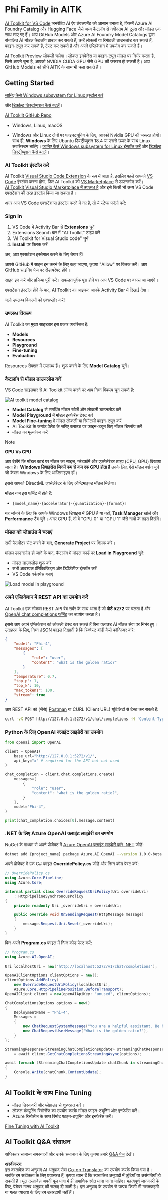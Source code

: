 <!--
CO_OP_TRANSLATOR_METADATA:
{
  "original_hash": "4951d458c0b60c02cd1e751b40903877",
  "translation_date": "2025-05-08T06:20:29+00:00",
  "source_file": "md/01.Introduction/02/05.AITK.md",
  "language_code": "hi"
}
-->
# Phi Family in AITK

[AI Toolkit for VS Code](https://marketplace.visualstudio.com/items?itemName=ms-windows-ai-studio.windows-ai-studio) जनरेटिव AI ऐप डेवलपमेंट को आसान बनाता है, जिसमें Azure AI Foundry Catalog और Hugging Face जैसे अन्य कैटलॉग से नवीनतम AI टूल्स और मॉडल एक साथ लाए गए हैं। आप GitHub Models और Azure AI Foundry Model Catalogs द्वारा संचालित AI मॉडल कैटलॉग ब्राउज़ कर सकते हैं, उन्हें लोकली या रिमोटली डाउनलोड कर सकते हैं, फाइन-ट्यून कर सकते हैं, टेस्ट कर सकते हैं और अपने एप्लिकेशन में उपयोग कर सकते हैं।

AI Toolkit Preview लोकली चलेगा। लोकल इनफेरेंस या फाइन-ट्यून मॉडल पर निर्भर करता है, जिसे आपने चुना है, आपको NVIDIA CUDA GPU जैसे GPU की जरूरत हो सकती है। आप GitHub Models को सीधे AITK के साथ भी चला सकते हैं।

## Getting Started

[जानिए कैसे Windows subsystem for Linux इंस्टॉल करें](https://learn.microsoft.com/windows/wsl/install?WT.mc_id=aiml-137032-kinfeylo)

और [डिफ़ॉल्ट डिस्ट्रीब्यूशन कैसे बदलें](https://learn.microsoft.com/windows/wsl/install#change-the-default-linux-distribution-installed)।

[AI Tooklit GitHub Repo](https://github.com/microsoft/vscode-ai-toolkit/)

- Windows, Linux, macOS
  
- Windows और Linux दोनों पर फाइनट्यूनिंग के लिए, आपको Nvidia GPU की जरूरत होगी। साथ ही, **Windows** के लिए Ubuntu डिस्ट्रीब्यूशन 18.4 या उससे ऊपर के साथ Linux सबसिस्टम चाहिए। [जानिए कैसे Windows subsystem for Linux इंस्टॉल करें](https://learn.microsoft.com/windows/wsl/install) और [डिफ़ॉल्ट डिस्ट्रीब्यूशन कैसे बदलें](https://learn.microsoft.com/windows/wsl/install#change-the-default-linux-distribution-installed)।

### AI Toolkit इंस्टॉल करें

AI Toolkit [Visual Studio Code Extension](https://code.visualstudio.com/docs/setup/additional-components#_vs-code-extensions) के रूप में आता है, इसलिए पहले आपको [VS Code](https://code.visualstudio.com/docs/setup/windows?WT.mc_id=aiml-137032-kinfeylo) इंस्टॉल करना होगा, फिर AI Toolkit को [VS Marketplace](https://marketplace.visualstudio.com/items?itemName=ms-windows-ai-studio.windows-ai-studio) से डाउनलोड करें।  
[AI Toolkit Visual Studio Marketplace में उपलब्ध है](https://marketplace.visualstudio.com/items?itemName=ms-windows-ai-studio.windows-ai-studio) और इसे किसी भी अन्य VS Code एक्सटेंशन की तरह इंस्टॉल किया जा सकता है।

अगर आप VS Code एक्सटेंशन्स इंस्टॉल करने में नए हैं, तो ये स्टेप्स फॉलो करें:

### Sign In

1. VS Code में Activity Bar से **Extensions** चुनें  
1. Extensions Search बार में "AI Toolkit" टाइप करें  
1. "AI Toolkit for Visual Studio code" चुनें  
1. **Install** पर क्लिक करें  

अब, आप एक्सटेंशन इस्तेमाल करने के लिए तैयार हैं!

आपसे GitHub में साइन इन करने के लिए कहा जाएगा, कृपया "Allow" पर क्लिक करें। आप GitHub साइनिंग पेज पर रीडायरेक्ट होंगे।

साइन इन करें और प्रक्रिया पूरी करें। सफलतापूर्वक पूरा होने पर आप VS Code पर वापस आ जाएंगे।

एक्सटेंशन इंस्टॉल होने के बाद, AI Toolkit का आइकन आपके Activity Bar में दिखाई देगा।

चलो उपलब्ध विकल्पों को एक्सप्लोर करें!

### उपलब्ध विकल्प

AI Toolkit का मुख्य साइडबार इस प्रकार व्यवस्थित है:  

- **Models**  
- **Resources**  
- **Playground**  
- **Fine-tuning**  
- **Evaluation**

Resources सेक्शन में उपलब्ध हैं। शुरू करने के लिए **Model Catalog** चुनें।

### कैटलॉग से मॉडल डाउनलोड करें

VS Code साइडबार से AI Toolkit लॉन्च करने पर आप निम्न विकल्प चुन सकते हैं:

![AI toolkit model catalog](../../../../../translated_images/AItoolkitmodel_catalog.7a7be6a7d8468d310ae1dc2cdb2d42add99d7607b5e0e838db7924d4d25e8475.hi.png)

- **Model Catalog** से समर्थित मॉडल खोजें और लोकली डाउनलोड करें  
- **Model Playground** में मॉडल इनफेरेंस टेस्ट करें  
- **Model Fine-tuning** में मॉडल लोकली या रिमोटली फाइन-ट्यून करें  
- AI Toolkit के कमांड पैलेट के जरिए क्लाउड पर फाइन-ट्यून किए मॉडल डिप्लॉय करें  
- मॉडल का मूल्यांकन करें  

> [!NOTE]
>
> **GPU Vs CPU**
>
> आप देखेंगे कि मॉडल कार्ड पर मॉडल का साइज, प्लेटफ़ॉर्म और एक्सेलेरेटर टाइप (CPU, GPU) दिखाया जाता है। **Windows डिवाइसेस जिनमें कम से कम एक GPU होता है** उनके लिए, ऐसे मॉडल वर्शन चुनें जो केवल Windows के लिए ऑप्टिमाइज़्ड हों।  
>
> इससे आपको DirectML एक्सेलेरेटर के लिए ऑप्टिमाइज़्ड मॉडल मिलेगा।  
>
> मॉडल नाम इस फॉर्मेट में होते हैं:  
>
> - `{model_name}-{accelerator}-{quantization}-{format}`।  
>
> यह जांचने के लिए कि आपके Windows डिवाइस में GPU है या नहीं, **Task Manager** खोलें और **Performance** टैब चुनें। अगर GPU हैं, तो वे "GPU 0" या "GPU 1" जैसे नामों के तहत दिखेंगे।

### मॉडल को प्लेग्राउंड में चलाएं

सभी पैरामीटर सेट करने के बाद, **Generate Project** पर क्लिक करें।

मॉडल डाउनलोड हो जाने के बाद, कैटलॉग में मॉडल कार्ड पर **Load in Playground** चुनें:

- मॉडल डाउनलोड शुरू करें  
- सभी आवश्यक प्रीरेक्विज़िट्स और डिपेंडेंसीज इंस्टॉल करें  
- VS Code वर्कस्पेस बनाएं  

![Load model in playground](../../../../../translated_images/AItoolkitload_model_into_playground.dcef5355b1653b52e1f675d80cd429100cfe0c5d6a316ff331f3ae10923bca38.hi.png)

### अपने एप्लिकेशन में REST API का उपयोग करें

AI Toolkit एक लोकल REST API वेब सर्वर के साथ आता है जो **पोर्ट 5272** पर चलता है और [OpenAI chat completions फॉर्मेट](https://platform.openai.com/docs/api-reference/chat/create) का उपयोग करता है।

इससे आप अपने एप्लिकेशन को लोकली टेस्ट कर सकते हैं बिना क्लाउड AI मॉडल सेवा पर निर्भर हुए। उदाहरण के लिए, निम्न JSON फाइल दिखाती है कि रिक्वेस्ट बॉडी कैसे कॉन्फ़िगर करें:

```json
{
    "model": "Phi-4",
    "messages": [
        {
            "role": "user",
            "content": "what is the golden ratio?"
        }
    ],
    "temperature": 0.7,
    "top_p": 1,
    "top_k": 10,
    "max_tokens": 100,
    "stream": true
}
```

आप REST API को (जैसे) [Postman](https://www.postman.com/) या CURL (Client URL) यूटिलिटी से टेस्ट कर सकते हैं:

```bash
curl -vX POST http://127.0.0.1:5272/v1/chat/completions -H 'Content-Type: application/json' -d @body.json
```

### Python के लिए OpenAI क्लाइंट लाइब्रेरी का उपयोग

```python
from openai import OpenAI

client = OpenAI(
    base_url="http://127.0.0.1:5272/v1/", 
    api_key="x" # required for the API but not used
)

chat_completion = client.chat.completions.create(
    messages=[
        {
            "role": "user",
            "content": "what is the golden ratio?",
        }
    ],
    model="Phi-4",
)

print(chat_completion.choices[0].message.content)
```

### .NET के लिए Azure OpenAI क्लाइंट लाइब्रेरी का उपयोग

NuGet के माध्यम से अपने प्रोजेक्ट में [Azure OpenAI क्लाइंट लाइब्रेरी फॉर .NET](https://www.nuget.org/packages/Azure.AI.OpenAI/) जोड़ें:

```bash
dotnet add {project_name} package Azure.AI.OpenAI --version 1.0.0-beta.17
```

अपने प्रोजेक्ट में एक C# फाइल **OverridePolicy.cs** जोड़ें और निम्न कोड पेस्ट करें:

```csharp
// OverridePolicy.cs
using Azure.Core.Pipeline;
using Azure.Core;

internal partial class OverrideRequestUriPolicy(Uri overrideUri)
    : HttpPipelineSynchronousPolicy
{
    private readonly Uri _overrideUri = overrideUri;

    public override void OnSendingRequest(HttpMessage message)
    {
        message.Request.Uri.Reset(_overrideUri);
    }
}
```

फिर अपने **Program.cs** फाइल में निम्न कोड पेस्ट करें:

```csharp
// Program.cs
using Azure.AI.OpenAI;

Uri localhostUri = new("http://localhost:5272/v1/chat/completions");

OpenAIClientOptions clientOptions = new();
clientOptions.AddPolicy(
    new OverrideRequestUriPolicy(localhostUri),
    Azure.Core.HttpPipelinePosition.BeforeTransport);
OpenAIClient client = new(openAIApiKey: "unused", clientOptions);

ChatCompletionsOptions options = new()
{
    DeploymentName = "Phi-4",
    Messages =
    {
        new ChatRequestSystemMessage("You are a helpful assistant. Be brief and succinct."),
        new ChatRequestUserMessage("What is the golden ratio?"),
    }
};

StreamingResponse<StreamingChatCompletionsUpdate> streamingChatResponse
    = await client.GetChatCompletionsStreamingAsync(options);

await foreach (StreamingChatCompletionsUpdate chatChunk in streamingChatResponse)
{
    Console.Write(chatChunk.ContentUpdate);
}
```

## AI Toolkit के साथ Fine Tuning

- मॉडल डिस्कवरी और प्लेग्राउंड से शुरुआत करें।  
- लोकल कंप्यूटिंग रिसोर्सेज का उपयोग करके मॉडल फाइन-ट्यूनिंग और इनफेरेंस करें।  
- Azure रिसोर्सेज के साथ रिमोट फाइन-ट्यूनिंग और इनफेरेंस करें।

[Fine Tuning with AI Toolkit](../../03.FineTuning/Finetuning_VSCodeaitoolkit.md)

## AI Toolkit Q&A संसाधन

अधिकतर सामान्य समस्याओं और उनके समाधान के लिए कृपया हमारे [Q&A पेज](https://github.com/microsoft/vscode-ai-toolkit/blob/main/archive/QA.md) देखें।

**अस्वीकरण**:  
इस दस्तावेज़ का अनुवाद AI अनुवाद सेवा [Co-op Translator](https://github.com/Azure/co-op-translator) का उपयोग करके किया गया है। जबकि हम सटीकता के लिए प्रयासरत हैं, कृपया ध्यान दें कि स्वचालित अनुवादों में त्रुटियाँ या असंगतियाँ हो सकती हैं। मूल दस्तावेज़ अपनी मूल भाषा में ही प्रामाणिक स्रोत माना जाना चाहिए। महत्वपूर्ण जानकारी के लिए, पेशेवर मानव अनुवाद की सलाह दी जाती है। इस अनुवाद के उपयोग से उत्पन्न किसी भी गलतफहमी या गलत व्याख्या के लिए हम उत्तरदायी नहीं हैं।